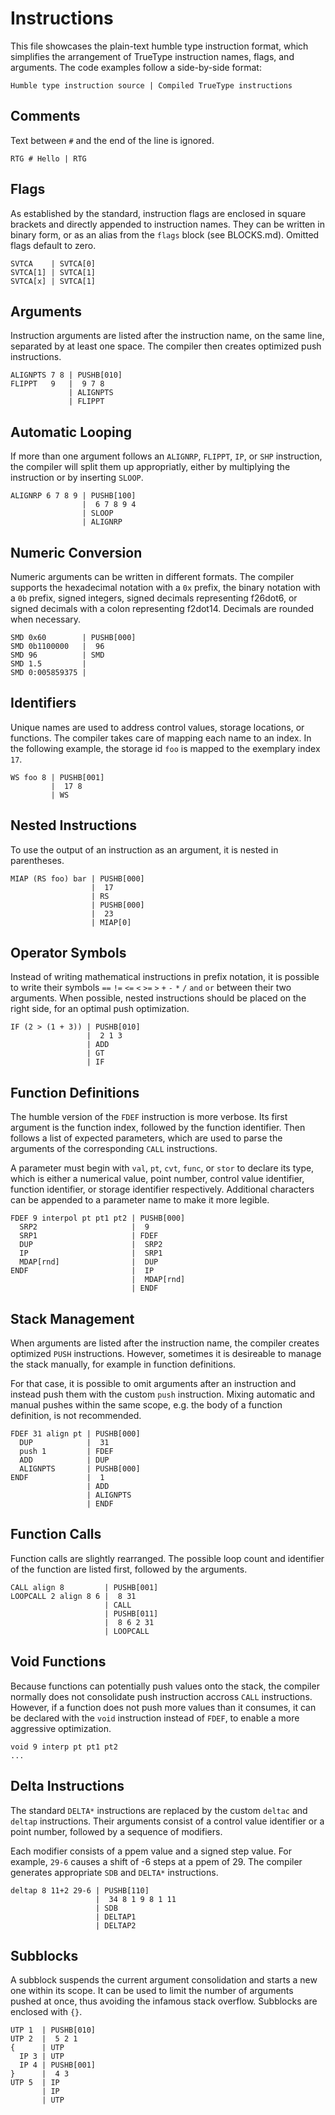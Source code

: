 Instructions
============

This file showcases the plain-text humble type instruction format,
which simplifies the arrangement of TrueType instruction names,
flags, and arguments. The code examples follow a side-by-side format:

```
Humble type instruction source | Compiled TrueType instructions
```


Comments
--------

Text between `#` and the end of the line is ignored.

```
RTG # Hello | RTG
```


Flags
-----

As established by the standard, instruction flags are enclosed
in square brackets and directly appended to instruction names.
They can be written in binary form, or as an alias from the
`flags` block (see BLOCKS.md). Omitted flags default to zero.

```
SVTCA    | SVTCA[0]
SVTCA[1] | SVTCA[1]
SVTCA[x] | SVTCA[1]
```


Arguments
---------

Instruction arguments are listed after the instruction name,
on the same line, separated by at least one space.
The compiler then creates optimized push instructions.

```
ALIGNPTS 7 8 | PUSHB[010]
FLIPPT   9   |  9 7 8
             | ALIGNPTS
             | FLIPPT
```


Automatic Looping
-----------------

If more than one argument follows an `ALIGNRP`, `FLIPPT`, `IP`,
or `SHP` instruction, the compiler will split them up appropriatly,
either by multiplying the instruction or by inserting `SLOOP`.

```
ALIGNRP 6 7 8 9 | PUSHB[100]
                |  6 7 8 9 4
                | SLOOP
                | ALIGNRP

```


Numeric Conversion
------------------

Numeric arguments can be written in different formats. The compiler
supports the hexadecimal notation with a `0x` prefix, the binary
notation with a `0b` prefix, signed integers, signed decimals
representing f26dot6, or signed decimals with a colon representing
f2dot14. Decimals are rounded when necessary.

```
SMD 0x60        | PUSHB[000]
SMD 0b1100000   |  96
SMD 96          | SMD
SMD 1.5         |
SMD 0:005859375 |
```


Identifiers
-----------

Unique names are used to address control values, storage locations,
or functions. The compiler takes care of mapping each name to an index.
In the following example, the storage id `foo` is mapped to the exemplary
index `17`.

```
WS foo 8 | PUSHB[001]
         |  17 8
         | WS
```


Nested Instructions
-------------------

To use the output of an instruction as an argument,
it is nested in parentheses.

```
MIAP (RS foo) bar | PUSHB[000]
                  |  17
                  | RS
                  | PUSHB[000]
                  |  23
                  | MIAP[0]
```


Operator Symbols
----------------

Instead of writing mathematical instructions in prefix
notation, it is possible to write their symbols
`==` `!=` `<=` `<` `>=` `>` `+` `-` `*` `/` `and` `or`
between their two arguments. When possible, nested instructions
should be placed on the right side, for an optimal push optimization.

```
IF (2 > (1 + 3)) | PUSHB[010]
                 |  2 1 3
                 | ADD
                 | GT
                 | IF
```


Function Definitions
--------------------

The humble version of the `FDEF` instruction is more verbose. Its first
argument is the function index, followed by the function identifier.
Then follows a list of expected parameters, which are used to parse
the arguments of the corresponding `CALL` instructions.

A parameter must begin with `val`, `pt`, `cvt`, `func`, or `stor`
to declare its type, which is either a numerical value, point number,
control value identifier, function identifier, or storage identifier
respectively. Additional characters can be appended to a parameter name
to make it more legible.

```
FDEF 9 interpol pt pt1 pt2 | PUSHB[000]
  SRP2                     |  9
  SRP1                     | FDEF
  DUP                      |  SRP2
  IP                       |  SRP1
  MDAP[rnd]                |  DUP
ENDF                       |  IP
                           |  MDAP[rnd]
                           | ENDF
```


Stack Management
----------------

When arguments are listed after the instruction name, the compiler
creates optimized `PUSH` instructions. However, sometimes it is
desireable to manage the stack manually, for example in function
definitions.

For that case, it is possible to omit arguments after an instruction
and instead push them with the custom `push` instruction. Mixing
automatic and manual pushes within the same scope, e.g. the body
of a function definition, is not recommended.

```
FDEF 31 align pt | PUSHB[000]
  DUP            |  31
  push 1         | FDEF
  ADD            | DUP
  ALIGNPTS       | PUSHB[000]
ENDF             |  1
                 | ADD
                 | ALIGNPTS
                 | ENDF
```


Function Calls
--------------

Function calls are slightly rearranged. The possible loop count and
identifier of the function are listed first, followed by the arguments.

```
CALL align 8         | PUSHB[001]
LOOPCALL 2 align 8 6 |  8 31
                     | CALL
                     | PUSHB[011]
                     |  8 6 2 31
                     | LOOPCALL
```


Void Functions
--------------

Because functions can potentially push values onto the stack,
the compiler normally does not consolidate push instruction accross
`CALL` instructions. However, if a function does not push more values
than it consumes, it can be declared with the `void` instruction
instead of `FDEF`, to enable a more aggressive optimization.

```
void 9 interp pt pt1 pt2
...

```


Delta Instructions
------------------

The standard `DELTA*` instructions are replaced by the custom
`deltac` and `deltap` instructions. Their arguments consist of
a control value identifier or a point number, followed by a
sequence of modifiers.

Each modifier consists of a ppem value and a signed step value.
For example, `29-6` causes a shift of -6 steps at a ppem of 29.
The compiler generates appropriate `SDB` and `DELTA*` instructions.

```
deltap 8 11+2 29-6 | PUSHB[110]
                   |  34 8 1 9 8 1 11
                   | SDB
                   | DELTAP1
                   | DELTAP2

```


Subblocks
---------

A subblock suspends the current argument consolidation and starts
a new one within its scope. It can be used to limit the number of
arguments pushed at once, thus avoiding the infamous stack overflow.
Subblocks are enclosed with `{}`.

```
UTP 1  | PUSHB[010]
UTP 2  |  5 2 1
{      | UTP
  IP 3 | UTP
  IP 4 | PUSHB[001]
}      |  4 3
UTP 5  | IP
       | IP
       | UTP
```
